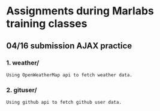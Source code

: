 # Assignments during Marlabs training classes

## 04/16 submission AJAX practice

### 1. weather/
	Using OpenWeatherMap api to fetch weather data.

### 2. gituser/
	Using github api to fetch github user data.
